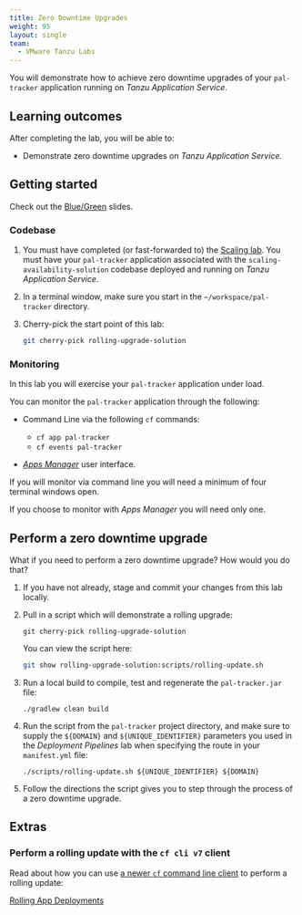 ```yaml
---
title: Zero Downtime Upgrades
weight: 95
layout: single
team:
  - VMware Tanzu Labs
---
```


You will demonstrate how to achieve zero downtime upgrades of your
`pal-tracker` application running on *Tanzu Application Service*.

## Learning outcomes

After completing the lab, you will be able to:

- Demonstrate zero downtime upgrades on *Tanzu Application Service*.

## Getting started

Check out the
[Blue/Green](https://docs.google.com/presentation/d/1XeACqEoDSpII-nKpQhbE_6RbXGNCCFP-ivwIBmdXCyE/present#slide=id.ge9cac6b512_0_0)
slides.

### Codebase

1.  You must have completed (or fast-forwarded to) the
    [Scaling lab](../scaling/).
    You must have your `pal-tracker` application associated with the
    `scaling-availability-solution` codebase deployed and running on
    *Tanzu Application Service*.

1.  In a terminal window,
    make sure you start in the `~/workspace/pal-tracker` directory.

1.  Cherry-pick the start point of this lab:

    ```bash
    git cherry-pick rolling-upgrade-solution
    ```

### Monitoring

In this lab you will exercise your `pal-tracker` application under load.

You can monitor the `pal-tracker` application through the following:

-   Command Line via the following `cf` commands:

    - `cf app pal-tracker`
    - `cf events pal-tracker`

-   [*Apps Manager*](https://docs.pivotal.io/application-service/2-11/console/dev-console.html)
    user interface.

If you will monitor via command line you will need a minimum of four
terminal windows open.

If you choose to monitor with *Apps Manager* you will need only one.

## Perform a zero downtime upgrade

What if you need to perform a zero downtime upgrade?
How would you do that?

1.  If you have not already,
    stage and commit your changes from this lab locally.

1.  Pull in a script which will demonstrate a rolling upgrade:

    `git cherry-pick rolling-upgrade-solution`

    You can view the script here:

    ```bash
    git show rolling-upgrade-solution:scripts/rolling-update.sh
    ```

1.  Run a local build to compile, test and regenerate the
    `pal-tracker.jar` file:

    `./gradlew clean build`

1.  Run the script from the `pal-tracker` project directory,
    and make sure to supply the `${DOMAIN}` and `${UNIQUE_IDENTIFIER}`
    parameters you used in the *Deployment Pipelines* lab when
    specifying the route in your `manifest.yml` file:

    `./scripts/rolling-update.sh ${UNIQUE_IDENTIFIER} ${DOMAIN}`

1.  Follow the directions the script gives you to step through the
    process of a zero downtime upgrade.

## Extras

### Perform a rolling update with the `cf cli v7` client

Read about how you can use
[a newer `cf` command line client](https://docs.run.pivotal.io/cf-cli/v7.html)
to perform a rolling update:

[Rolling App Deployments](https://docs.cloudfoundry.org/devguide/deploy-apps/rolling-deploy.html)
